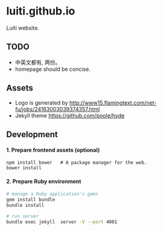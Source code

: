 # luiti.github.io
Luiti website.


TODO
---------------------------
* 中英文都有, 两份。
* homepage should be concise.


Assets
---------------------------
* Logo is generated by http://www15.flamingtext.com/net-fu/jobs/24163003039374357.html
* Jekyll theme https://github.com/poole/hyde


Development
---------------------------
#### 1. Prepare frontend assets (optional)
```
npm install bower   # A package manager for the web.
bower install
```

#### 2. Prepare Ruby environment
```bash
# manage a Ruby application's gems
gem install bundle
bundle install

# run server
bundle exec jekyll  server -V --port 4001
```
